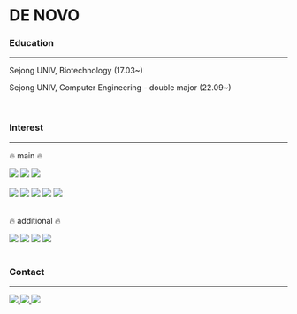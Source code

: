 # DE NOVO

### Education

---
Sejong UNIV, Biotechnology (17.03~)

Sejong UNIV, Computer Engineering - double major  (22.09~)

<br/>

### Interest

---


🔥 main 🔥
<div>
  <img src="https://img.shields.io/badge/JAVASCRIPT-000000?style=for-the-badge&logo=Javascript&logoColor=white">
  <img src="https://img.shields.io/badge/TYPESCRIPT-000000?style=for-the-badge&logo=Typescript&logoColor=white">
  <img src="https://img.shields.io/badge/PYTHON-000000?style=for-the-badge&logo=Python&logoColor=white">
 </div> 
  <br/>
  <div>
  <img src="https://img.shields.io/badge/NodeJS-000000?style=for-the-badge&logo=Node.js&logoColor=white">
  <img src="https://img.shields.io/badge/NestJS-000000?style=for-the-badge&logo=Nestjs&logoColor=white">
  <img src="https://img.shields.io/badge/NGINX-000000?style=for-the-badge&logo=NGINX&logoColor=white">
  <img src="https://img.shields.io/badge/AWS-000000?style=for-the-badge&logo=Amazon AWS&logoColor=white">
  <img src="https://img.shields.io/badge/MYSQL-000000?style=for-the-badge&logo=MYSQL&logoColor=white">
 </div> 
<br/>

🔥 additional 🔥
<div>
  <img src="https://img.shields.io/badge/HTML5-000000?style=for-the-badge&logo=HTML5&logoColor=white">
  <img src="https://img.shields.io/badge/CSS3-000000?style=for-the-badge&logo=CSS3&logoColor=white">
  <img src="https://img.shields.io/badge/REACT-000000?style=for-the-badge&logo=React&logoColor=white">
  <img src="https://img.shields.io/badge/NEXTJS-000000?style=for-the-badge&logo=Next.js&logoColor=white">
 </div> 
<br/>

### Contact

---
  <a href='https://www.instagram.com/de_novo_life/'>
    <img src="https://img.shields.io/badge/de_novo_life-000000?style=flat&logo=Instagram&logoColor=white">
  </a>
  <a href='https://www.facebook.com/profile.php?id=100004864211227'>
    <img src="https://img.shields.io/badge/Facebook-000000?style=flat&logo=Facebook&logoColor=white">
  </a>
  <a href='mailto:vo0v0000@naver.com'>
    <img src="https://img.shields.io/badge/MyMail-000000?style=flat&logo=Naver&logoColor=white">
  </a>





